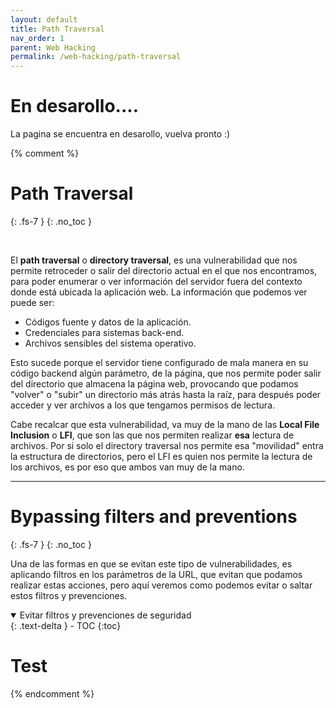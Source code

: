 ```yaml
---
layout: default
title: Path Traversal
nav_order: 1
parent: Web Hacking
permalink: /web-hacking/path-traversal
---
```


# En desarollo....

La pagina se encuentra en desarollo, vuelva pronto :)

{% comment %}
# Path Traversal
{: .fs-7 }
{: .no_toc }

<br>

El **path traversal** o **directory traversal**, es una vulnerabilidad que nos permite retroceder o salir del directorio actual en el que nos encontramos, para poder enumerar o ver información del servidor fuera del contexto donde está ubicada la aplicación web. La información que podemos ver puede ser:

* Códigos fuente y datos de la aplicación.
* Credenciales para sistemas back-end.
* Archivos sensibles del sistema operativo.

Esto sucede porque el servidor tiene configurado de mala manera en su código backend algún parámetro, de la página, que nos permite poder salir del directorio que almacena la página web, provocando que podamos "volver" o "subir" un directorio más atrás hasta la raíz, para después poder acceder y ver archivos a los que tengamos permisos de lectura.
<br>

Cabe recalcar que esta vulnerabilidad, va muy de la mano de las **Local File Inclusion** o **LFI**, que son las que nos permiten realizar **esa** lectura de archivos. Por si solo el directory traversal nos permite esa "movilidad" entra la estructura de directorios, pero el LFI es quien nos permite la lectura de los archivos, es por eso que ambos van muy de la mano.

---

# Bypassing filters and preventions
{: .fs-7 }
{: .no_toc }
<br>

Una de las formas en que se evitan este tipo de vulnerabilidades, es aplicando filtros en los parámetros de la URL, que evitan que podamos realizar estas acciones, pero aquí veremos como podemos evitar o saltar estos filtros y prevenciones.

<details open markdown="block">
  <summary>
    Evitar filtros y prevenciones de seguridad
  </summary>
  {: .text-delta }
- TOC
{:toc}
</details>

# Test
{% endcomment %}